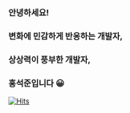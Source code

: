 ### 안녕하세요!   
### 변화에 민감하게 반응하는 개발자,   
### 상상력이 풍부한 개발자,   
### 홍석준입니다 😀 

[![Hits](https://hits.seeyoufarm.com/api/count/incr/badge.svg?url=https%3A%2F%2Fgithub.com%2FGlsme&count_bg=%2379C83D&title_bg=%23555555&icon=&icon_color=%23E7E7E7&title=hits&edge_flat=false)](https://hits.seeyoufarm.com)
